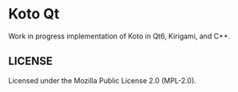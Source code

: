 # Koto Qt

Work in progress implementation of Koto in Qt6, Kirigami, and C++.

## LICENSE

Licensed under the Mozilla Public License 2.0 (MPL-2.0).
